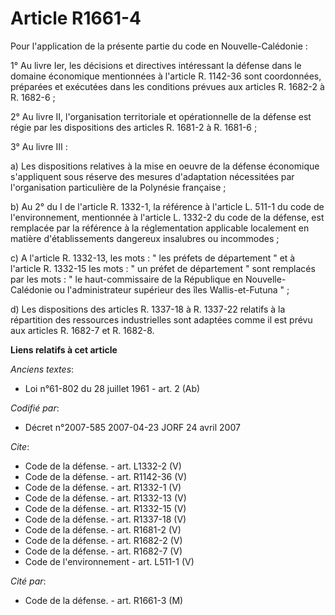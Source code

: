 # Article R1661-4

Pour l'application de la présente partie du code en Nouvelle-Calédonie : 

1° Au livre Ier, les décisions et directives intéressant la défense dans le domaine économique mentionnées à l'article R.
1142-36 sont coordonnées, préparées et exécutées dans les conditions prévues aux articles R. 1682-2 à R. 1682-6 ; 

2° Au livre II, l'organisation territoriale et opérationnelle de la défense est régie par les dispositions des articles R.
1681-2 à R. 1681-6 ; 

3° Au livre III : 

a) Les dispositions relatives à la mise en oeuvre de la défense économique s'appliquent sous réserve des mesures d'adaptation
nécessitées par l'organisation particulière de la Polynésie française ; 

b) Au 2° du I de l'article R. 1332-1, la référence à l'article L. 511-1 du code de l'environnement, mentionnée à l'article L.
1332-2 du code de la défense, est remplacée par la référence à la réglementation applicable localement en matière
d'établissements dangereux insalubres ou incommodes ; 

c) A l'article R. 1332-13, les mots : " les préfets de département " et à l'article R. 1332-15 les mots : " un préfet de
département " sont remplacés par les mots : " le haut-commissaire de la République en Nouvelle-Calédonie ou l'administrateur
supérieur des îles Wallis-et-Futuna " ; 

d) Les dispositions des articles R. 1337-18 à R. 1337-22 relatifs à la répartition des ressources industrielles sont adaptées
comme il est prévu aux articles R. 1682-7 et R. 1682-8.

**Liens relatifs à cet article**

_Anciens textes_:

  - Loi n°61-802 du 28 juillet 1961 - art. 2 (Ab)

_Codifié par_:

  - Décret n°2007-585 2007-04-23 JORF 24 avril 2007

_Cite_:

  - Code de la défense. - art. L1332-2 (V)
  - Code de la défense. - art. R1142-36 (V)
  - Code de la défense. - art. R1332-1 (V)
  - Code de la défense. - art. R1332-13 (V)
  - Code de la défense. - art. R1332-15 (V)
  - Code de la défense. - art. R1337-18 (V)
  - Code de la défense. - art. R1681-2 (V)
  - Code de la défense. - art. R1682-2 (V)
  - Code de la défense. - art. R1682-7 (V)
  - Code de l'environnement - art. L511-1 (V)

_Cité par_:

  - Code de la défense. - art. R1661-3 (M)
